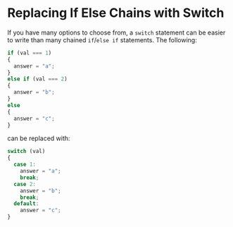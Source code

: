 # **Replacing If Else Chains with Switch**

If you have many options to choose from, a `switch` statement can be easier to write than many chained `if`/`else if` statements. The following:

```js
if (val === 1)
{
  answer = "a";
} 
else if (val === 2)
{
  answer = "b";
} 
else
{
  answer = "c";
}
```

can be replaced with:

```js
switch (val)
{
  case 1:
    answer = "a";
    break;
  case 2:
    answer = "b";
    break;
  default:
    answer = "c";
}
```